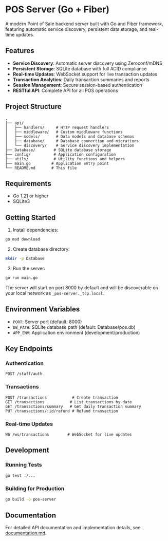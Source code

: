 # POS Server (Go + Fiber)

A modern Point of Sale backend server built with Go and Fiber framework, featuring automatic service discovery, persistent data storage, and real-time updates.

## Features
- **Service Discovery**: Automatic server discovery using Zeroconf/mDNS
- **Persistent Storage**: SQLite database with full ACID compliance
- **Real-time Updates**: WebSocket support for live transaction updates
- **Transaction Analytics**: Daily transaction summaries and reports
- **Session Management**: Secure session-based authentication
- **RESTful API**: Complete API for all POS operations

## Project Structure
```
.
├── api/
│   ├── handlers/     # HTTP request handlers
│   ├── middleware/   # Custom middleware functions
│   ├── models/       # Data models and database schemas
│   ├── database/     # Database connection and migrations
│   └── discovery/    # Service discovery implementation
├── Database/        # SQLite database storage
├── config/          # Application configuration
├── utils/           # Utility functions and helpers
├── main.go         # Application entry point
└── README.md       # This file
```

## Requirements
- Go 1.21 or higher
- SQLite3

## Getting Started

1. Install dependencies:
```bash
go mod download
```

2. Create database directory:
```bash
mkdir -p Database
```

3. Run the server:
```bash
go run main.go
```

The server will start on port 8000 by default and will be discoverable on your local network as `_pos-server._tcp.local.`

## Environment Variables
- `PORT`: Server port (default: 8000)
- `DB_PATH`: SQLite database path (default: Database/pos.db)
- `APP_ENV`: Application environment (development/production)

## Key Endpoints

### Authentication
```
POST /staff/auth
```

### Transactions
```
POST /transactions           # Create transaction
GET /transactions           # List transactions by date
GET /transactions/summary   # Get daily transaction summary
PUT /transactions/:id/refund # Refund transaction
```

### Real-time Updates
```
WS /ws/transactions        # WebSocket for live updates
```

## Development

### Running Tests
```bash
go test ./...
```

### Building for Production
```bash
go build -o pos-server
```

## Documentation
For detailed API documentation and implementation details, see [documentation.md](GO-POS-Server/go-pos/documentation.md).
